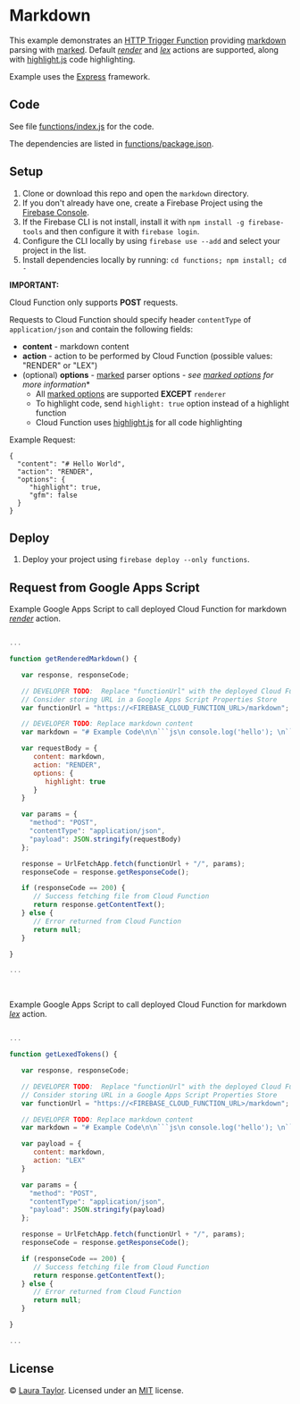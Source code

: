 # Markdown

This example demonstrates an [HTTP Trigger Function](https://firebase.google.com/docs/functions/http-events) providing [markdown](https://en.wikipedia.org/wiki/Markdown) parsing with [marked](https://github.com/chjj/marked).  Default *[render](https://github.com/chjj/marked#usage)* and *[lex](https://github.com/chjj/marked#pro-level)* actions are supported, along with [highlight.js](https://highlightjs.org/) code highlighting.

Example uses the [Express](https://expressjs.com/) framework.

## Code

See file [functions/index.js](functions/index.js) for the code.

The dependencies are listed in [functions/package.json](functions/package.json).

## Setup

1. Clone or download this repo and open the `markdown` directory.
1. If you don't already have one, create a Firebase Project using the [Firebase Console](https://console.firebase.google.com).
1. If the Firebase CLI is not install, install it with `npm install -g firebase-tools` and then configure it with `firebase login`.
1. Configure the CLI locally by using `firebase use --add` and select your project in the list.
1. Install dependencies locally by running: `cd functions; npm install; cd -`

**IMPORTANT:**  

Cloud Function only supports **POST** requests.

Requests to Cloud Function should specify header `contentType` of `application/json` and contain the following fields:

* **content** - markdown content
* **action** - action to be performed by Cloud Function (possible values: "RENDER" or "LEX")
* (optional) **options** - [marked](https://github.com/chjj/marked) parser options - *see [marked options](https://github.com/chjj/marked#options-1) for more information**
  * All [marked options](https://github.com/chjj/marked#options-1) are supported **EXCEPT** `renderer`  
  * To highlight code, send `highlight: true` option instead of a highlight function
  * Cloud Function uses [highlight.js](https://highlightjs.org/) for all code highlighting

Example Request:

```
{
  "content": "# Hello World",
  "action": "RENDER",
  "options": {
     "highlight": true,
     "gfm": false
  }
}
```


## Deploy

1. Deploy your project using `firebase deploy --only functions`.


## Request from Google Apps Script


Example Google Apps Script to call deployed Cloud Function for markdown *[render](https://github.com/chjj/marked#usage)* action.

```js

...

function getRenderedMarkdown() {

   var response, responseCode;

   // DEVELOPER TODO:  Replace "functionUrl" with the deployed Cloud Function URL from the Firebase Console
   // Consider storing URL in a Google Apps Script Properties Store
   var functionUrl = "https://<FIREBASE_CLOUD_FUNCTION_URL>/markdown";

   // DEVELOPER TODO: Replace markdown content
   var markdown = "# Example Code\n\n```js\n console.log('hello'); \n```";

   var requestBody = {
      content: markdown,
      action: "RENDER",
      options: {
         highlight: true
      }
   }

   var params = {
     "method": "POST",
     "contentType": "application/json",
     "payload": JSON.stringify(requestBody)
   };

   response = UrlFetchApp.fetch(functionUrl + "/", params);
   responseCode = response.getResponseCode();

   if (responseCode == 200) {
      // Success fetching file from Cloud Function
      return response.getContentText();
   } else {
      // Error returned from Cloud Function
      return null;
   }

}

...

```

<br>

Example Google Apps Script to call deployed Cloud Function for markdown *[lex](https://github.com/chjj/marked#pro-level)* action.

```js

...

function getLexedTokens() {

   var response, responseCode;

   // DEVELOPER TODO:  Replace "functionUrl" with the deployed Cloud Function URL from the Firebase Console
   // Consider storing URL in a Google Apps Script Properties Store
   var functionUrl = "https://<FIREBASE_CLOUD_FUNCTION_URL>/markdown";

   // DEVELOPER TODO: Replace markdown content
   var markdown = "# Example Code\n\n```js\n console.log('hello'); \n```";

   var payload = {
      content: markdown,
      action: "LEX"
   }

   var params = {
     "method": "POST",
     "contentType": "application/json",
     "payload": JSON.stringify(payload)
   };

   response = UrlFetchApp.fetch(functionUrl + "/", params);
   responseCode = response.getResponseCode();

   if (responseCode == 200) {
      // Success fetching file from Cloud Function
      return response.getContentText();
   } else {
      // Error returned from Cloud Function
      return null;
   }

}

...

```


 ## License

 © [Laura Taylor](https://github.com/techstreams). Licensed under an [MIT](../LICENSE) license.
